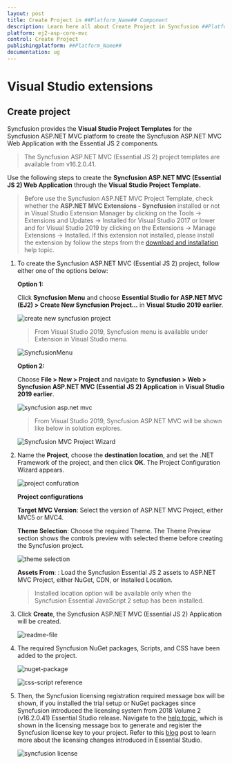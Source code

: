 ```yaml
---
layout: post
title: Create Project in ##Platform_Name## Component
description: Learn here all about Create Project in Syncfusion ##Platform_Name## component and more.
platform: ej2-asp-core-mvc
control: Create Project
publishingplatform: ##Platform_Name##
documentation: ug
---
```


# Visual Studio extensions

## Create project

Syncfusion provides the **Visual Studio Project Templates** for the Syncfusion ASP.NET MVC platform to create the Syncfusion ASP.NET MVC Web Application with the Essential JS 2 components.

> The Syncfusion ASP.NET MVC (Essential JS 2) project templates are available from v16.2.0.41.

Use the following steps to create the **Syncfusion ASP.NET MVC (Essential JS 2) Web Application** through the **Visual Studio Project Template.**

> Before use the Syncfusion ASP.NET MVC Project Template, check whether the **ASP.NET MVC Extensions - Syncfusion** installed or not in Visual Studio Extension Manager by clicking on the Tools -> Extensions and Updates -> Installed for Visual Studio 2017 or lower and for Visual Studio 2019 by clicking on the Extensions -> Manage Extensions -> Installed. If this extension not installed, please install the extension by follow the steps from the [download and installation](https://ej2.syncfusion.com/aspnetmvc/documentation/visual-studio-integration/VS2019-Extensions/download-and-installation/) help topic.

1. To create the Syncfusion ASP.NET MVC (Essential JS 2) project, follow either one of the options below:

    **Option 1:**

    Click **Syncfusion Menu** and choose **Essential Studio for ASP.NET MVC (EJ2) > Create New Syncfusion Project…** in **Visual Studio 2019 earlier**.

    ![create new syncfusion project](../images/new-syncfusion-project.png)

    > From Visual Studio 2019, Syncfusion menu is available under Extension in Visual Studio menu.

    ![SyncfusionMenu](../images/SyncfusionMenu.png)

    **Option 2:**

    Choose **File > New > Project** and navigate to **Syncfusion > Web > Syncfusion ASP.NET MVC (Essential JS 2) Application** in **Visual Studio 2019 earlier**.

    ![syncfusion asp.net mvc](../images/syncfusion-aspmvc-application.png)

    > From Visual Studio 2019, Syncfusion ASP.NET MVC will be shown like below in solution explores.

    ![Syncfusion MVC Project Wizard](../images/SyncfusionMvcProjectWizard.png)

2. Name the **Project**, choose the **destination location**, and set the .NET Framework of the project, and then click **OK**. The Project Configuration Wizard appears.

    ![project confuration](../images/project-configuration.png)

    **Project configurations**

    **Target MVC Version**: Select the version of ASP.NET MVC Project, either MVC5 or MVC4.

    **Theme Selection**: Choose the required Theme. The Theme Preview section shows the controls preview with selected theme before creating the Syncfusion project.

    ![theme selection](../images/theme-selection.png)

    **Assets From**: : Load the Syncfusion Essential JS 2 assets to ASP.NET MVC Project, either NuGet, CDN, or Installed Location.

    > Installed location option will be available only when the Syncfusion Essential JavaScript 2 setup has been installed.

3. Click **Create**, the Syncfusion ASP.NET MVC (Essential JS 2) Application will be created.

    ![readme-file](../images/readme-file.PNG)

4. The required Syncfusion NuGet packages, Scripts, and CSS have been added to the project.

    ![nuget-package](../images/nuget.png)

    ![css-script reference](../images/css-scripts-reference.png)

5. Then, the Syncfusion licensing registration required message box will be shown, if you installed the trial setup or NuGet packages since Syncfusion introduced the licensing system from 2018 Volume 2 (v16.2.0.41) Essential Studio release. Navigate to the [help topic](https://help.syncfusion.com/common/essential-studio/licensing/license-key#how-to-generate-syncfusion-license-key), which is shown in the licensing message box to generate and register the Syncfusion license key to your project. Refer to this [blog](https://blog.syncfusion.com/post/whats-new-in-2018-volume-2-licensing-changes-in-the-1620x-version-of-essential-studio.aspx) post to learn more about the licensing changes introduced in Essential Studio.

    ![syncfusion license](../images/syncfusion-license.png)
